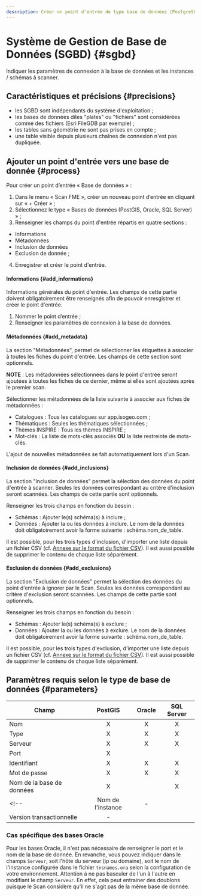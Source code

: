 ```yaml
---
description: Créer un point d'entrée de type base de données (PostgreSQL, PostGIS, Oracle, Microsoft SQL Server) pour le Scan FME Isogeo
---
```


# Système de Gestion de Base de Données (SGBD) <i class="fa fa-database"></i> {#sgbd}

Indiquer les paramètres de connexion à la base de données et les instances / schémas à scanner.

## Caractéristiques et précisions {#precisions}

* les SGBD sont indépendants du système d'exploitation ;
* les bases de données dites "plates" ou "fichiers" sont considérées comme des fichiers (Esri FileGDB par exemple) ;
* les tables sans géométrie ne sont pas prises en compte ;
* une table visible depuis plusieurs chaînes de connexion n'est pas dupliquée.

## Ajouter un point d'entrée vers une base de donnée {#process}

Pour créer un point d’entrée « Base de données » :

1. Dans le menu « Scan FME », créer un nouveau point d’entrée en cliquant sur « + Créer » ;
2. Sélectionnez le type « Bases de données (PostGIS, Oracle, SQL Server) » ;
3. Renseigner les champs du point d'entrée répartis en quatre sections : 
  * Informations
  * Métadonnées 
  * Inclusion de données
  * Exclusion de donnée ;
4. Enregistrer et créer le point d'entrée.

#### Informations {#add_informations}

Informations générales du point d'entrée. Les champs de cette partie doivent obligatoirement être renseignés afin de pouvoir enresgistrer et créer le point d'entrée.

1. Nommer le point d’entrée ;
2. Renseigner les paramètres de connexion à la base de données.

#### Métadonnées {#add_metadata}

La section "Métadonnées", permet de sélectionner les étiquettes à associer à toutes les fiches du point d'entrée. Les champs de cette section sont optionnels.

**NOTE** : Les métadonnées sélectionnées dans le point d'entrée seront ajoutées à toutes les fiches de ce dernier, même si elles sont ajoutées après le premier scan.

Sélectionner les métadonnées de la liste suivante à associer aux fiches de métadonnées :

* Catalogues : Tous les catalogues sur app.isogeo.com ;
* Thématiques : Seules les thématiques sélectionnées ;
* Thèmes INSPIRE : Tous les thèmes INSPIRE ;
* Mot-clés : La liste de mots-clés associés **OU** la liste restreinte de mots-clés.

L'ajout de nouvelles métadonnées se fait automatiquement lors d'un Scan.

#### Inclusion de données {#add_inclusions}

La section "Inclusion de données" permet la sélection des données du point d'entrée à scanner. Seules les données correspondant au critère d'inclusion seront scannées. Les champs de cette partie sont optionnels.

Renseigner les trois champs en fonction du besoin :

* Schémas : Ajouter le(s) schéma(s) à inclure ;
* Données : Ajouter la ou les données à inclure. Le nom de la données doit obligatoirement avoir la forme suivante : schéma.nom_de_table.

Il est possible, pour les trois types d'inclusion, d'importer une liste depuis un fichier CSV (cf. [Annexe sur le format du fichier CSV](/fr/appendices/csv.md)). Il est aussi possible de supprimer le contenu de chaque liste séparément.

#### Exclusion de données {#add_exclusions}

La section "Exclusion de données" permet la sélection des données du point d'entrée à ignorer par le Scan. Seules les données correspondant au critère d'exclusion seront scannées. Les champs de cette partie sont optionnels.

Renseigner les trois champs en fonction du besoin :

* Schémas : Ajouter le(s) schéma(s) à exclure ;
* Données : Ajouter la ou les données à exclure. Le nom de la données doit obligatoirement avoir la forme suivante : schéma.nom_de_table.

Il est possible, pour les trois types d'exclusion, d'importer une liste depuis un fichier CSV (cf. [Annexe sur le format du fichier CSV](/fr/appendices/csv.md)). Il est aussi possible de supprimer le contenu de chaque liste séparément.

## Paramètres requis selon le type de base de données {#parameters}

<!-- Légende :

* X = requis
* \ = facultatif
* \- = désactivé -->

| Champ                       | PostGIS | Oracle | SQL Server |
| --------------------------- | :-----: | :----: | :--------: |
| Nom                         | X       | X      | X          |
| Type                        | X       | X      | X          |
| Serveur                     | X       | X      | X          |
| Port                        | X       |        |            |
| Identifiant                 | X       | X      | X          |
| Mot de passe                | X       | X      | X          |
| Nom de la base de données   | X       |        | X          |
<!-- | Nom de l'instance           | -       |        |            |
| Version transactionnelle    | -       |        |            | -->

### Cas spécifique des bases Oracle

Pour les bases Oracle, il n'est pas nécessaire de renseigner le port et le nom de la base de donnée. 
En revanche, vous pouvez indiquer dans le champs `Serveur`, soit l'hôte du serveur (ip ou domaine), soit le nom de l'instance configurée dans le fichier `tnsnames.ora` selon la configuration de votre environnement.
Attention à ne pas basculer de l'un à l'autre en modifiant le champ `Serveur`. En effet, cela peut entrainer des doublons puisque le Scan considère qu'il ne s'agit pas de la même base de donnée. 